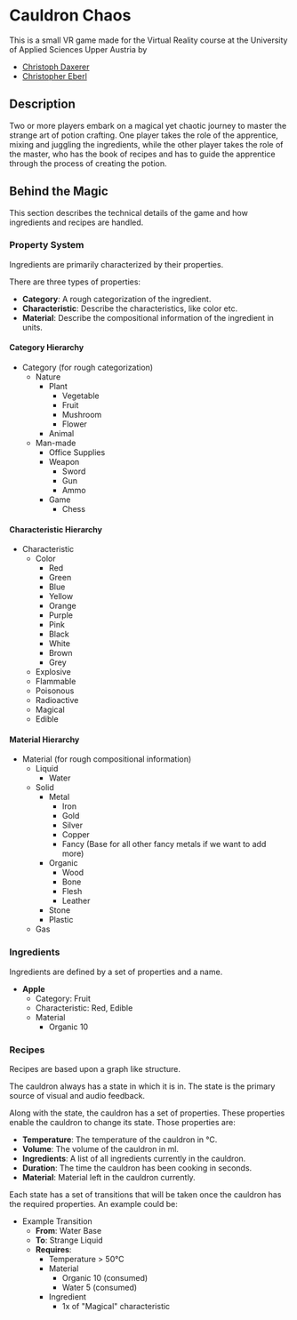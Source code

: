 # Cauldron Chaos

This is a small VR game made for the Virtual Reality course at the University of Applied Sciences Upper Austria by 

- [Christoph Daxerer](https://github.com/DrChristophFH)
- [Christopher Eberl]()

## Description

Two or more players embark on a magical yet chaotic journey to master the strange art of potion crafting. One player takes the role of the apprentice, mixing and juggling the ingredients, while the other player takes the role of the master, who has the book of recipes and has to guide the apprentice through the process of creating the potion.

## Behind the Magic

This section describes the technical details of the game and how ingredients and recipes are handled.

### Property System

Ingredients are primarily characterized by their properties.

There are three types of properties:
- **Category**: A rough categorization of the ingredient.
- **Characteristic**: Describe the characteristics, like color etc.
- **Material**: Describe the compositional information of the ingredient in units.

#### Category Hierarchy

- Category (for rough categorization)
  - Nature 
    - Plant
      - Vegetable
      - Fruit
      - Mushroom
      - Flower
    - Animal
  - Man-made
    - Office Supplies
    - Weapon
      - Sword
      - Gun
      - Ammo
    - Game
      - Chess

#### Characteristic Hierarchy

- Characteristic
  - Color
    - Red
    - Green
    - Blue
    - Yellow
    - Orange
    - Purple
    - Pink
    - Black
    - White
    - Brown
    - Grey
  - Explosive
  - Flammable
  - Poisonous
  - Radioactive
  - Magical
  - Edible

#### Material Hierarchy

- Material (for rough compositional information)
  - Liquid
    - Water
  - Solid
    - Metal
      - Iron
      - Gold
      - Silver
      - Copper
      - Fancy (Base for all other fancy metals if we want to add more)
    - Organic
      - Wood
      - Bone
      - Flesh
      - Leather
    - Stone
    - Plastic
  - Gas

### Ingredients

Ingredients are defined by a set of properties and a name. 

- **Apple**
  - Category: Fruit
  - Characteristic: Red, Edible
  - Material
    - Organic 10

### Recipes

Recipes are based upon a graph like structure. 

The cauldron always has a state in which it is in. The state is the primary source of visual and audio feedback.

Along with the state, the cauldron has a set of properties. These properties enable the cauldron to change its state. Those properties are:

- **Temperature**: The temperature of the cauldron in °C.
- **Volume**: The volume of the cauldron in ml.
- **Ingredients**: A list of all ingredients currently in the cauldron.
- **Duration**: The time the cauldron has been cooking in seconds.
- **Material**: Material left in the cauldron currently.

Each state has a set of transitions that will be taken once the cauldron has the required properties. An example could be:

- Example Transition
  - **From**: Water Base
  - **To**: Strange Liquid
  - **Requires**: 
    - Temperature > 50°C
    - Material
      - Organic 10 (consumed)
      - Water 5 (consumed)
    - Ingredient
      - 1x of "Magical" characteristic